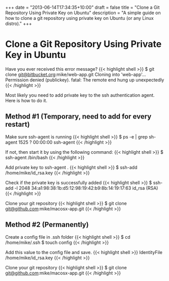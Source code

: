 +++
date = "2013-06-14T17:34:35+10:00"
draft = false
title = "Clone a Git Repository Using Private Key on Ubuntu"
description = "A simple guide on how to clone a git repository using private key on Ubuntu (or any Linux distro)."
+++

# Clone a Git Repository Using Private Key in Ubuntu

Have you ever received this error message?
{{< highlight shell >}}
$ git clone git@bitbucket.org:mike/web-app.git
Cloning into 'web-app'...
Permission denied (publickey).
fatal: The remote end hung up unexpectedly
{{< /highlight >}}

Most likely you need to add private key to the ssh authentication agent. Here is how to do it.

## Method #1 (Temporary, need to add for every restart)

Make sure ssh-agent is running
{{< highlight shell >}}
$ ps -e | grep sh-agent
 1525 ?        00:00:00 ssh-agent
{{< /highlight >}}
 
If not, then start it by using the following command:
{{< highlight shell >}}
$ ssh-agent /bin/bash
{{< /highlight >}}

Add private key to ssh-agent .
{{< highlight shell >}}
$ ssh-add /home/mike/id_rsa.key
{{< /highlight >}}

Check if the private key is successfully added
{{< highlight shell >}}
$ ssh-add -l
2048 34:a1:98:38:1b:d5:12:98:19:42:b9:8b:14:19:17:63 id_rsa (RSA)
{{< /highlight >}}

Clone your git repository
{{< highlight shell >}}
$ git clone git@github.com:mike/macosx-app.git
{{< /highlight >}}

## Method #2 (Permanently)

Create a config file in .ssh folder
{{< highlight shell >}}
$ cd /home/mike/.ssh
$ touch config
{{< /highlight >}}

Add this value to the config file and save.
{{< highlight shell >}}
IdentityFile /home/mike/id_rsa.key
{{< /highlight >}}

Clone your git repository
{{< highlight shell >}}
$ git clone git@github.com:mike/macosx-app.git
{{< /highlight >}}